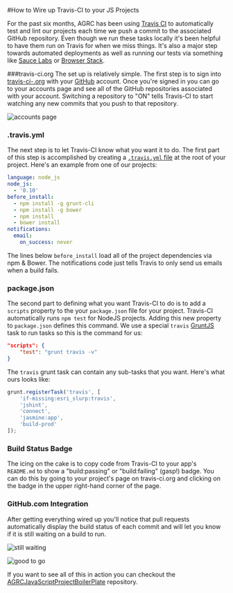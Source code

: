#How to Wire up Travis-CI to your JS Projects

For the past six months, AGRC has been using [Travis CI](https://travis-ci.org) to automatically test and lint our projects each time we push a commit to the associated GitHub repository. Even though we run these tasks locally it's been helpful to have them run on Travis for when we miss things. It's also a major step towards automated deployments as well as running our tests via something like [Sauce Labs](https://saucelabs.com) or [Browser Stack](http://www.browserstack.com/).

###travis-ci.org
The set up is relatively simple. The first step is to sign into [travis-ci-.org](https://travis-ci.org) with your [GitHub](https://github.com) account. Once you're signed in you can go to your accounts page and see all of the GitHub repositories associated with your account. Switching a repository to "ON" tells Travis-CI to start watching any new commits that you push to that repository.

![accounts page](http://i.imgur.com/cj0bkMk.png)

### .travis.yml
The next step is to let Travis-CI know what you want it to do. The first part of this step is accomplished by creating a [`.travis.yml` file](http://docs.travis-ci.com/user/build-configuration/) at the root of your project. Here's an example from one of our projects:

```yml
language: node_js
node_js:
  - '0.10'
before_install:
  - npm install -g grunt-cli
  - npm install -g bower
  - npm install
  - bower install
notifications:
  email:
    on_success: never
```

The lines below `before_install` load all of the project dependencies via npm & Bower. The notifications code just tells Travis to only send us emails when a build fails.

### package.json
The second part to defining what you want Travis-CI to do is to add a `scripts` property to the your `package.json` file for your project. Travis-CI automatically runs `npm test` for NodeJS projects. Adding this new property to `package.json` defines this command. We use a special `travis` [GruntJS](http://gruntjs.com/) task to run tasks so this is the command for us:
```json
"scripts": {
    "test": "grunt travis -v"
} 
```

The `travis` grunt task can contain any sub-tasks that you want. Here's what ours looks like:
```javascript
grunt.registerTask('travis', [
    'if-missing:esri_slurp:travis',
    'jshint',
    'connect',
    'jasmine:app',
    'build-prod'
]);
```

### Build Status Badge
The icing on the cake is to copy code from Travis-CI to your app's `README.md` to show a "build:passing" or "build:failing" (gasp!) badge. You can do this by going to your project's page on travis-ci.org and clicking on the badge in the upper right-hand corner of the page.

### GitHub.com Integration
After getting everything wired up you'll notice that pull requests automatically display the build status of each commit and will let you know if it is still waiting on a build to run.

![still waiting](http://i.imgur.com/6uvXjrH.png)

![good to go](http://i.imgur.com/kVF1ny4.png)

If you want to see all of this in action you can checkout the [AGRCJavaScriptProjectBoilerPlate](https://github.com/agrc/AGRCJavaScriptProjectBoilerPlate) repository.
